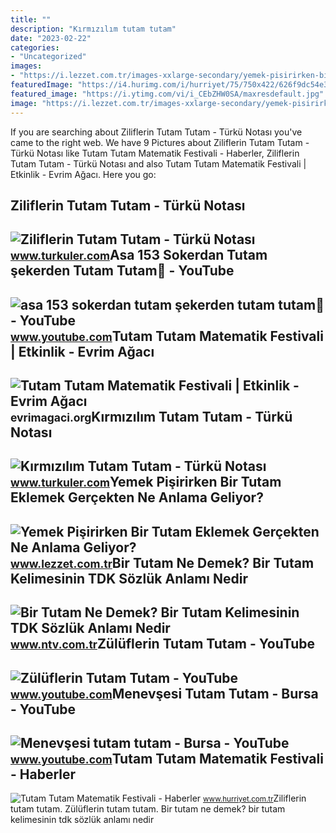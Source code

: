 ```yaml
---
title: ""
description: "Kırmızılım tutam tutam"
date: "2023-02-22"
categories:
- "Uncategorized"
images:
- "https://i.lezzet.com.tr/images-xxlarge-secondary/yemek-pisirirken-bir-tutam-eklemek-gercekten-ne-anlama-geliyor-a08cd79f-0744-4e77-bfb9-3efd947e96f3.jpg"
featuredImage: "https://i4.hurimg.com/i/hurriyet/75/750x422/626f9dc54e3fe10e38506a53.png"
featured_image: "https://i.ytimg.com/vi/i_CEbZHW0SA/maxresdefault.jpg"
image: "https://i.lezzet.com.tr/images-xxlarge-secondary/yemek-pisirirken-bir-tutam-eklemek-gercekten-ne-anlama-geliyor-a08cd79f-0744-4e77-bfb9-3efd947e96f3.jpg"
---
```


If you are searching about Ziliflerin Tutam Tutam - Türkü Notası you've came to the right web. We have 9 Pictures about Ziliflerin Tutam Tutam - Türkü Notası like Tutam Tutam Matematik Festivali - Haberler, Ziliflerin Tutam Tutam - Türkü Notası and also Tutam Tutam Matematik Festivali | Etkinlik - Evrim Ağacı. Here you go:

Ziliflerin Tutam Tutam - Türkü Notası
-------------------------------------

 ![Ziliflerin Tutam Tutam - Türkü Notası](https://www.turkuler.com/notalar/02371.gif) <small>www.turkuler.com</small>Asa 153 Sokerdan Tutam şekerden Tutam Tutam🙂 - YouTube
------------------------------------------------------

 ![asa 153 sokerdan tutam şekerden tutam tutam🙂 - YouTube](https://i.ytimg.com/vi/5WaO63s6D6k/maxres2.jpg?sqp=-oaymwEoCIAKENAF8quKqQMcGADwAQH4AZQDgALQBYoCDAgAEAEYZSBSKFQwDw==&rs=AOn4CLCAyrXZRPDucn-vd5gC04vquck-SA) <small>www.youtube.com</small>Tutam Tutam Matematik Festivali | Etkinlik - Evrim Ağacı
--------------------------------------------------------

 ![Tutam Tutam Matematik Festivali | Etkinlik - Evrim Ağacı](https://evrimagaci.org/public/event_media/b67a8d49e11a4fd362a47191c50a39e5.jpeg) <small>evrimagaci.org</small>Kırmızılım Tutam Tutam - Türkü Notası
-------------------------------------

 ![Kırmızılım Tutam Tutam - Türkü Notası](https://www.turkuler.com/notalar/01979.gif) <small>www.turkuler.com</small>Yemek Pişirirken Bir Tutam Eklemek Gerçekten Ne Anlama Geliyor?
---------------------------------------------------------------

 ![Yemek Pişirirken Bir Tutam Eklemek Gerçekten Ne Anlama Geliyor?](https://i.lezzet.com.tr/images-xxlarge-secondary/yemek-pisirirken-bir-tutam-eklemek-gercekten-ne-anlama-geliyor-a08cd79f-0744-4e77-bfb9-3efd947e96f3.jpg) <small>www.lezzet.com.tr</small>Bir Tutam Ne Demek? Bir Tutam Kelimesinin TDK Sözlük Anlamı Nedir
-----------------------------------------------------------------

 ![Bir Tutam Ne Demek? Bir Tutam Kelimesinin TDK Sözlük Anlamı Nedir](https://cdn.ntv.com.tr/img/ne-demek/bir-tutam_75073.jpg) <small>www.ntv.com.tr</small>Zülüflerin Tutam Tutam - YouTube
--------------------------------

 ![Zülüflerin Tutam Tutam - YouTube](https://i.ytimg.com/vi/i_CEbZHW0SA/maxresdefault.jpg) <small>www.youtube.com</small>Menevşesi Tutam Tutam - Bursa - YouTube
---------------------------------------

 ![Menevşesi tutam tutam - Bursa - YouTube](https://i.ytimg.com/vi/G9fLXszg9Uc/hqdefault.jpg) <small>www.youtube.com</small>Tutam Tutam Matematik Festivali - Haberler
------------------------------------------

 ![Tutam Tutam Matematik Festivali - Haberler](https://i4.hurimg.com/i/hurriyet/75/750x422/626f9dc54e3fe10e38506a53.png) <small>www.hurriyet.com.tr</small>Ziliflerin tutam tutam. Zülüflerin tutam tutam. Bir tutam ne demek? bir tutam kelimesinin tdk sözlük anlamı nedir
